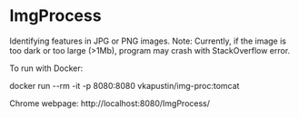 # ImgProcess
Identifying features in JPG or PNG images.  Note: Currently, if the image is too dark or too large (>1Mb), program may crash with StackOverflow error.

To run with Docker:

docker run --rm -it -p 8080:8080 vkapustin/img-proc:tomcat

Chrome webpage: http://localhost:8080/ImgProcess/
